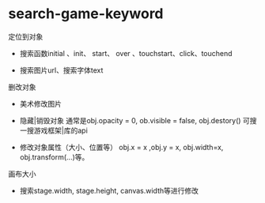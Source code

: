 # search-game-keyword

定位到对象

 * 搜索函数initial 、init、 start、 over 、touchstart、click、touchend
 
 * 搜索图片url、搜索字体text

删改对象

  * 美术修改图片
  
  * 隐藏|销毁对象    通常是obj.opacity = 0, ob.visible = false, obj.destory() 可搜一搜游戏框架|库的api
  
  * 修改对象属性（大小、位置等）    obj.x = x ,obj.y = x, obj.width=x, obj.transform(...)等。
  

 画布大小

  * 搜索stage.width, stage.height, canvas.width等进行修改
 
